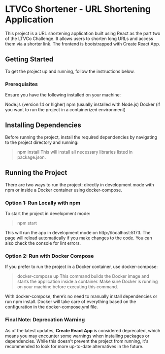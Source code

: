 # LTVCo Shortener - URL Shortening Application
This project is a URL shortening application built using React as the part two of the LTVCo Challenge. It allows users to shorten long URLs and access them via a shorter link. The frontend is bootstrapped with Create React App.

## Getting Started
To get the project up and running, follow the instructions below.

### Prerequisites
Ensure you have the following installed on your machine:

Node.js (version 14 or higher)
npm (usually installed with Node.js)
Docker (if you want to run the project in a containerized environment)

## Installing Dependencies
Before running the project, install the required dependencies by navigating to the project directory and running:

>npm install
This will install all necessary libraries listed in package.json.

## Running the Project
There are two ways to run the project: directly in development mode with npm or inside a Docker container using docker-compose.

### Option 1: Run Locally with npm
To start the project in development mode:

>npm start

This will run the app in development mode on http://localhost:5173. The page will reload automatically if you make changes to the code. You can also check the console for lint errors.

### Option 2: Run with Docker Compose
If you prefer to run the project in a Docker container, use docker-compose:

>docker-compose up
This command builds the Docker image and starts the application inside a container. Make sure Docker is running on your machine before executing this command.

With docker-compose, there’s no need to manually install dependencies or run npm install. Docker will take care of everything based on the configuration in the docker-compose.yml file.

### Final Note: Deprecation Warning

As of the latest updates, **Create React App** is considered deprecated, which means you may encounter some warnings when installing packages or dependencies. While this doesn't prevent the project from running, it's recommended to look for more up-to-date alternatives in the future.
